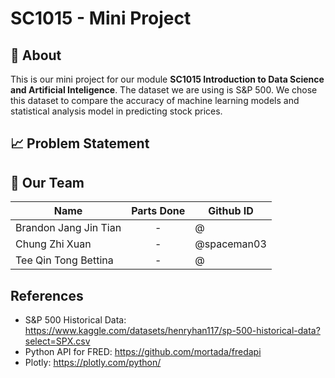 # SC1015 - Mini Project
## :page_with_curl: About
This is our mini project for our module **SC1015 Introduction to Data Science and Artificial Inteligence**.
The dataset we are using is S&P 500. We chose this dataset to compare the accuracy of machine learning models and statistical analysis model in predicting stock prices.

## :chart_with_upwards_trend: Problem Statement

## :busts_in_silhouette: Our Team
| Name | Parts Done | Github ID |
|---|:---:|---|
| Brandon Jang Jin Tian | - | @ |
| Chung Zhi Xuan | - | @spaceman03 |
| Tee Qin Tong Bettina | - | @ |


## References
- S&P 500 Historical Data: https://www.kaggle.com/datasets/henryhan117/sp-500-historical-data?select=SPX.csv
- Python API for FRED: https://github.com/mortada/fredapi
- Plotly: https://plotly.com/python/

